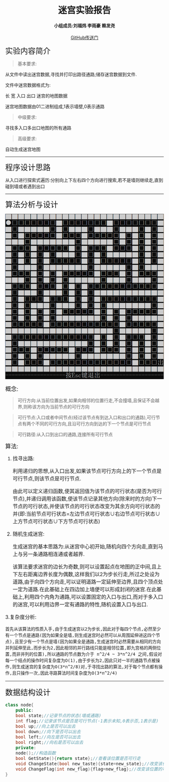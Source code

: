 # <center>迷宫实验报告

#### <center>小组成员:刘福炜 李雨豪 赖发尧</center>

[<center>GitHub传送门</center>](https://github.com/1838143204/maze)

<font size=5>实验内容简介</font>

> 基本要求:

从文件中读出迷宫数据,寻找并打印出路径通路;储存迷宫数据到文件.

文件中迷宫数据格式为:

长 宽 入口 出口 迷宫的地图数据

迷宫地图数据由01二进制组成,1表示墙壁,0表示通路

> 中级要求:

寻找多入口多出口地图的所有通路

>高级要求:

自动生成迷宫地图

---

<font size=5>程序设计思路</font>

从入口进行探索式遍历:分别向上下左右四个方向进行搜索,若不是墙则继续走,直到碰到墙或者遇到出口

---

<font size=5> 算法分析与设计</font>

![maze.bmp](.\maze.bmp "maze")

<font size=4>概念:</font>

> 可行方向:从当前位置出发,如果向相邻的位置行走,不会撞墙,且保证不会越界,则称该方向为当前节点的可行方向

> 可行节点:入口或者中间节点(经过该节点有到达入口和出口的通路),可行节点有两个不同的可行方向,且沿可行方向到达的下一个节点是可行节点

> 可行路径:从入口到出口的通路,连接所有可行节点

<font size=4>算法:</font>

1. <font size=3><font >找寻出路:</font>

    利用递归的思想,从入口出发,如果该节点可行方向上的下一个节点是可行节点,则该节点是可行节点.

    由此可以定义递归函数,使其返回值为该节点的可行状态(是否为可行节点),并递归调用该函数,使该节点记录其他方向(除来时的方向)下一节点的可行状态,并使该节点的可行状态改变为其余方向可行状态的并(即:当前节点可行状态=左边节点可行状态∪右边节点可行状态∪上方节点可行状态∪下方节点可行状态)

2. <font size=3>随机生成迷宫:</font>

    生成迷宫的基本思路为:从迷宫中心初开始,随机向四个方向走,直到马上与另一条通路相连通或者越界.

    该算法要求迷宫的边长为奇数,则可以设置起点在地图的正中间,且上下左右距离边界长度为偶数,这样我们以2为步长行走,所过之处设为道路,由于向四个方向走,可以证明道路一定延伸至边界,且四个顶点处一定为道路.在此基础上在四边加上墙便可以形成封闭的迷宫.在此基础上,利用四个内角为通路,可以设置固定的入口与出口,而对于多入口的迷宫,可以利用边界一定有通路的特性,随机设置入口与出口.

3.<font size=3>复杂度分析:</font>

    首先从该算法的性质入手,由于生成迷宫以2为步长,因此对于每四个节点,必然至少有一个节点是通路(因为如果全是墙,则生成迷宫时必然可以从周围延伸进这四个节点),且至少有一个节点是墙(因为如果全是通路,生成迷宫时必然需要从相同的方向并列延伸至此,而步长为2,因此相邻的并行路线只能是相邻位置,即九宫格的两侧位置,而非并列的位置),所以通路的节点数为介于 n^2/4 ~ 3*n^2/4 之间,假设对每一个结点的操作时间复杂度为O(1),由于步长为2,因此只对一半的通路节点被操作,则生成迷宫的复杂度为O(3*n^2/8)对,于寻找出路的算法,对于每个节点都有操作,且只操作一次,因此寻路算法时间复杂度为O(3*n^2/4)

---

<font size=5>数据结构设计</font>

```cpp
class node{
    public:
    bool state;//记录节点的状态(墙或通路)
    int flag;//记录该节点是否是可行节点(-1表示未知,0表示否,1表示是)
    bool up;//向上是否可以出去
    bool down;//向下是否可以出去
    bool left;//向左是否可以出去
    bool right;//向右是否可以出去
    private:
    node();//构造函数
    bool GetState(){return state};//查看该位置是否可行走
    void ChangeState(bool new_taste){state=new_state};//改变该位置的状态,用于生成迷宫
    void ChangeFlag(int new_flag){flag=new_flag};//改变该位置的可行状态,用于找寻通路
}
```

